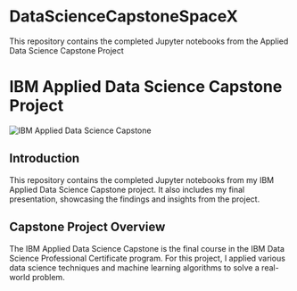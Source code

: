 # DataScienceCapstoneSpaceX
This repository contains the completed Jupyter notebooks from the Applied Data Science Capstone Project
# IBM Applied Data Science Capstone Project

![IBM Applied Data Science Capstone](https://upload.wikimedia.org/wikipedia/en/6/63/IBM_logo.svg)

## Introduction
This repository contains the completed Jupyter notebooks from my IBM Applied Data Science Capstone project. It also includes my final presentation, showcasing the findings and insights from the project.

## Capstone Project Overview
The IBM Applied Data Science Capstone is the final course in the IBM Data Science Professional Certificate program. For this project, I applied various data science techniques and machine learning algorithms to solve a real-world problem.

